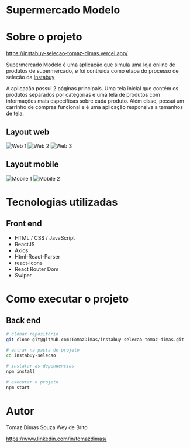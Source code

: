 # Supermercado Modelo 

# Sobre o projeto

https://instabuy-selecao-tomaz-dimas.vercel.app/

Supermercado Modelo é uma aplicação que simula uma loja online de produtos de supermercado, e foi contruída como etapa do processo de seleção da [Instabuy](https://www.instabuy.com.br/ "Site da Instabuy")

A aplicação possui 2 páginas principais.
Uma tela inicial que contém os produtos separados por categorias e uma tela de produtos com informações mais específicas sobre cada produto.
Além disso, possui um carrinho de compras funcional e é uma aplicação responsiva a tamanhos de tela.

## Layout web
![Web 1](https://github.com/TomazDimas/instabuy-selecao-tomaz-dimas/blob/main/assets/instabuy-home-screen.png)
![Web 2](https://github.com/TomazDimas/instabuy-selecao-tomaz-dimas/blob/main/assets/instabuy-product-screen.png)
![Web 3](https://github.com/TomazDimas/instabuy-selecao-tomaz-dimas/blob/main/assets/instabuy-cart.png)

## Layout mobile
![Mobile 1](https://github.com/TomazDimas/instabuy-selecao-tomaz-dimas/blob/main/assets/instabuy-mobile-home-screen.png) ![Mobile 2](https://github.com/TomazDimas/instabuy-selecao-tomaz-dimas/blob/main/assets/instabuy-mobile-product-screen.png)

# Tecnologias utilizadas
## Front end
- HTML / CSS / JavaScript
- ReactJS
- Axios
- Html-React-Parser
- react-icons
- React Router Dom
- Swiper

# Como executar o projeto

## Back end

```bash
# clonar repositório
git clone git@github.com:TomazDimas/instabuy-selecao-tomaz-dimas.git

# entrar na pasta do projeto
cd instabuy-selecao

# instalar as dependencias
npm install

# executar o projeto
npm start
```

# Autor

Tomaz Dimas Souza Wey de Brito

https://www.linkedin.com/in/tomazdimas/

